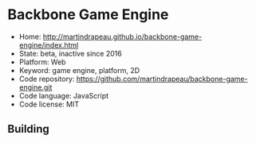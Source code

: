 # Backbone Game Engine

- Home: http://martindrapeau.github.io/backbone-game-engine/index.html
- State: beta, inactive since 2016
- Platform: Web
- Keyword: game engine, platform, 2D
- Code repository: https://github.com/martindrapeau/backbone-game-engine.git
- Code language: JavaScript
- Code license: MIT

## Building
